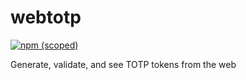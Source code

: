 # webtotp

[![npm (scoped)](https://img.shields.io/badge/npm-1.0.0-green)](https://github.com/depperm/webtotp)

Generate, validate, and see TOTP tokens from the web

